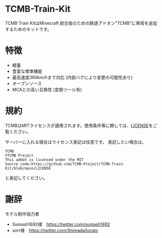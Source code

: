 # TCMB-Train-Kit
TCMB Train KitはMinecraft 統合版のための鉄道アドオン"TCMB"に車両を追加するためのキットです。
# 特徴
- 軽量
- 豊富な標準機能
- 最高速度360km/hまで対応 (内部バグにより変更の可能性あり)
- オープンソース
- MCAとの高い互換性 (変換ツール有)
# 規約
TCMBはMITライセンスが適用されます。使用条件等に関しては、[LICENSE](https://github.com/TCMB-Project/TCMB-Train-Kit/blob/main/LICENSE)をご覧ください。

サーバーに入れる場合はライセンス表記は任意です。
表記したい場合は、
```
TCMB
©TCMB Project
This addon is licensed under the MIT
Source code:https://github.com/TCMB-Project/TCMB-Train-Kit/blob/main/LICENSE
```
と表記してください。

# 謝辞
モデル制作協力者
- Sumash1692様　https://twitter.com/sumash1692
- sorr様　https://twitter.com/ShimadaSorato
